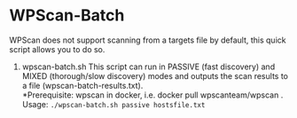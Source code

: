 # WPScan-Batch

WPScan does not support scanning from a targets file by default, this quick script allows you to do so.

1. wpscan-batch.sh 
This script can run in PASSIVE (fast discovery) and MIXED (thorough/slow discovery) modes and outputs the scan results to a file (wpscan-batch-results.txt).  
*Prerequisite: wpscan in docker, i.e. docker pull wpscanteam/wpscan .   
Usage: `./wpscan-batch.sh passive hostsfile.txt`
